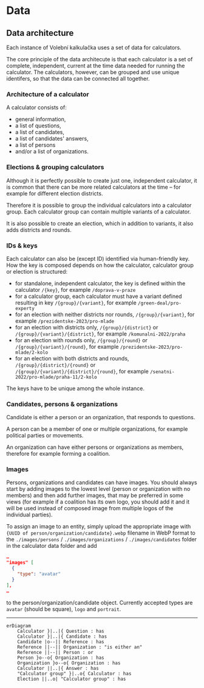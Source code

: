 # Data

## Data architecture

Each instance of Volební kalkulačka uses a set of data for calculators.

The core principle of the data architecute is that each calculator is a set of complete, independent, current at the time data needed for running the calculator. The calculators, however, can be grouped and use unique identifers, so that the data can be connected all together.

### Architecture of a calculator

A calculator consists of:

- general information,
- a list of questions,
- a list of candidates,
- a list of candidates' answers,
- a list of persons
- and/or a list of organizations.

### Elections & grouping calculators

Although it is perfectly possible to create just one, independent calculator, it is common that there can be more related calculators at the time – for example for different election districts.

Therefore it is possible to group the individual calculators into a calculator group. Each calculator group can contain multiple variants of a calculator.

It is also possible to create an election, which in addition to variants, it also adds districts and rounds.

### IDs & keys

Each calculator can also be (except ID) identified via human-friendly key. How the key is composed depends on how the calculator, calculator group or election is structured:

- for standalone, independent calculator, the key is defined within the calculator `/{key}`, for example `/doprava-v-praze`
- for a calculator group, each calculator must have a variant defined resulting in key `/{group}/{variant}`, for example `/green-deal/pro-experty`
- for an election with neither districts nor rounds, `/{group}/{variant}`, for example `/prezidentske-2023/pro-mlade`
- for an election with districts only, `/{group}/{district}` or `/{group}/{variant}/{district}`, for example `/komunalni-2022/praha`
- for an election with rounds only, `/{group}/{round}` or `/{group}/{variant}/{round}`, for example `/prezidentske-2023/pro-mlade/2-kolo`
- for an election with both districts and rounds, `/{group}/{district}/{round}` or `/{group}/{variant}/{district}/{round}`, for example `/senatni-2022/pro-mlade/praha-11/2-kolo`

The keys have to be unique among the whole instance.

### Candidates, persons & organizations

Candidate is either a person or an organization, that responds to questions.

A person can be a member of one or multiple organizations, for example political parties or movements.

An organization can have either persons or organizations as members, therefore for example forming a coalition.

### Images

Persons, organizations and candidates can have images. You should always start by adding images to the lowest level (person or organization with no members) and then add further images, that may be preferred in some views (for example if a coalition has its own logo, you should add it and it will be used instead of composed image from multiple logos of the individual parties).

To assign an image to an entity, simply upload the appropriate image with `{UUID of person/organization/candidate}.webp` filename in WebP format to the `./images/persons` / `./images/organizations` / `./images/candidates` folder in the calculator data folder and add

```json
…
"images" [
  {
    "type": "avatar"
  }
],
…
```

to the person/organization/candidate object. Currently accepted types are `avatar` (should be square), `logo` and `portrait`.

---

```mermaid
erDiagram
    Calculator }|..|{ Question : has
    Calculator }|..|{ Candidate : has
    Candidate |o--|| Reference : has
    Reference ||--|| Organization : "is either an"
    Reference ||--|| Person : or
    Person }o--o{ Organization : has
    Organization }o--o{ Organization : has
    Calculator ||..|{ Answer : has
    "Calculator group" }|..o{ Calculator : has
    Election ||..o| "Calculator group" : has
```

